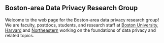 ## Boston-area Data Privacy Research Group


Welcome to the web page for the Boston-area data privacy research group! We are faculty, postdocs, students, and research staff at [Boston University](http://bu.edu), [Harvard](http://harvard.edu) and [Northeastern](http://neu.edu) working on the foundations of data privacy and related topics. 


